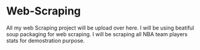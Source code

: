 # Web-Scraping
All my web Scraping project will be upload over here. I will be using beatiful soup packaging for web scraping. 
I will be scraping all NBA team players stats for demostration purpose.
